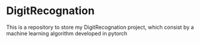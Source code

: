 # DigitRecognation
This is a repository to store my DigitRecognation project, which consist by a machine learning algorithm developed in pytorch
